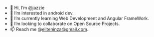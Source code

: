 - 👋 Hi, I’m @jazzie
- 👀 I’m interested in android dev.
- 🌱 I’m currently learning Web Development and Angular FrameWork.
- 💞️ I’m looking to collaborate on Open Source Projects.
- 📫 Reach me @eliteninza@gmail.com.

<!---
eliteninza/eliteninza is a ✨ special ✨ repository because its `README.md` (this file) appears on your GitHub profile.
You can click the Preview link to take a look at your changes.
--->
